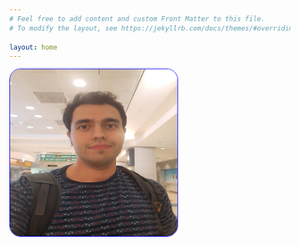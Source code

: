 ```yaml
---
# Feel free to add content and custom Front Matter to this file.
# To modify the layout, see https://jekyllrb.com/docs/themes/#overriding-theme-defaults

layout: home
---
```

<style>
img {
border-radius: 20px;
border: 1px solid blue;
 }
</style>
<img src = "Homepage_photo.jpg" alt="my photo" width="300" height="300">

